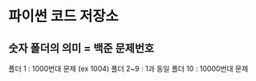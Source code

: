 # 파이썬 코드 저장소
## 숫자 폴더의 의미 = 백준 문제번호
폴더 1 : 1000번대 문제 (ex 1004)
폴더 2~9 : 1과 동일
폴더 10 : 10000번대 문제






